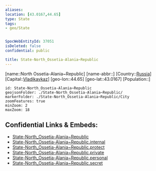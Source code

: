 ```yaml
---
aliases: 
location: [43.0167,44.65]
type: State
tags:
- geo/State


SpocWebEntityId: 37051
isDeleted: false
confidential: public

title: State-North_Ossetia-Alania~Republic
---
```

[name::North Ossetia-Alania~Republic]
[name-abbr::]
[Country::[Russia](geo/Continent/Europe/Russia.md)]
[Capital::[Vladikavkaz](geo/Continent/Europe/Russia/City/Vladikavkaz.md)]
[geo-lon::44.65]
[geo-lat::43.0167]
[Population::]



```leaflet
id: State-North_Ossetia-Alania~Republic
geojsonFolder: ./State-North_Ossetia-Alania~Republic/
markerFolder: ./State-North_Ossetia-Alania~Republic/City
zoomFeatures: true 
minZoom: 2 
maxZoom: 18
```


## Confidential Links & Embeds: 
- [State-North_Ossetia-Alania~Republic](../../../../../../_public/geo/Continent/Europe/Russia/State/State-North_Ossetia-Alania~Republic.md) 
- [State-North_Ossetia-Alania~Republic.internal](../../../../../../_internal/geo/Continent/Europe/Russia/State/State-North_Ossetia-Alania~Republic.internal.md) 
- [State-North_Ossetia-Alania~Republic.protect](../../../../../../_protect/geo/Continent/Europe/Russia/State/State-North_Ossetia-Alania~Republic.protect.md) 
- [State-North_Ossetia-Alania~Republic.private](../../../../../../_private/geo/Continent/Europe/Russia/State/State-North_Ossetia-Alania~Republic.private.md) 
- [State-North_Ossetia-Alania~Republic.personal](../../../../../../_personal/geo/Continent/Europe/Russia/State/State-North_Ossetia-Alania~Republic.personal.md) 
- [State-North_Ossetia-Alania~Republic.secret](../../../../../../_secret/geo/Continent/Europe/Russia/State/State-North_Ossetia-Alania~Republic.secret.md) 
